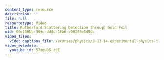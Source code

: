```yaml
---
content_type: resource
description: ''
file: null
resourcetype: Video
title: Rutherford Scattering Detection through Gold Foil
uid: 66ef38bb-399c-dd4c-10b6-c00205e3d9dc
video_files:
  video_captions_file: /courses/physics/8-13-14-experimental-physics-i-ii-junior-lab-fall-2016-spring-2017/student-presentations/rutherford-scattering-detection-through-gold-foil/57uqU8G_z0E.vtt
video_metadata:
  youtube_id: 57uqU8G_z0E
---
```

